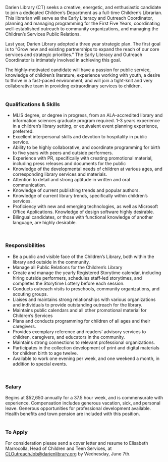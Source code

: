 Darien Library (CT) seeks a creative, energetic, and enthusiastic candidate to join a dedicated Children’s Department as a full-time Children’s Librarian. This librarian will serve as the Early Literacy and Outreach Coordinator, planning and managing programming for the First Five Years, coordinating well-established outreach to community organizations, and managing the Children’s Services Public Relations.   

Last year, Darien Library adopted a three year strategic plan. The first goal is to “Grow new and existing partnerships to expand the reach of our core services and strategic priorities.” The Early Literacy and Outreach Coordinator is intimately involved in achieving this goal. 

The highly-motivated candidate will have a passion for public service, knowledge of children’s literature, experience working with youth, a desire to thrive in a fast-paced environment, and will join a tight-knit and very collaborative team in providing extraordinary services to children.
<br />
<br />

### Qualifications & Skills

* MLIS degree, or degree in progress, from an ALA-accredited library and information sciences graduate program required. 1-3 years experience in a children’s library setting, or equivalent event planning experience, preferred. 
* Excellent interpersonal skills and devotion to hospitality in public service. 
* Ability to be highly collaborative, and coordinate programming for birth to five years with peers and outside performers. 
* Experience with PR, specifically with creating promotional material, including press releases and documents for the public
* Knowledge of the developmental needs of children at various ages, and corresponding library services and materials. 
* Attention to detail and strong aptitude in written and oral communication. 
* Knowledge of current publishing trends and popular authors.
* Knowledge of current library trends, specifically within children’s services. 
* Proficiency with new and emerging technologies, as well as Microsoft Office Applications. Knowledge of design software highly desirable. 
* Bilingual candidates, or those with functional knowledge of another language, are highly desirable. 

<br />

### Responsibilities

* Be a public and visible face of the Children’s Library, both within the library and outside in the community.  
* Manage all Public Relations for the Children’s Library
* Create and manage the yearly Registered Storytime calendar, including hiring outside performers, schedules staff-led storytimes, and completes the Storytime Lottery before each session. 
* Conducts outreach visits to preschools, community organizations, and scouting groups.
* Liaises and maintains strong relationships with various organizations and individuals to provide outstanding outreach for the library.
* Maintains public calendars and all other promotional material for Children’s Services
* Plans and conducts programming for children of all ages and their caregivers.
* Provides exemplary reference and readers’ advisory services to children, caregivers, and educators in the community. 
* Maintains strong connections to relevant professional organizations.  
* Participates in the collection development of print and digital materials for children birth to age twelve. 
* Available to work one evening per week, and one weekend a month, in addition to special events. 

<br />

### Salary
Begins at $52,650 annually for a 37.5 hour week, and is commensurate with experience. Compensation includes generous vacation, sick, and personal leave. Generous opportunities for professional development available. Health benefits and town pension are included with this position. 
<br />
<br />

### To Apply

For consideration please send a cover letter and resume to Elisabeth Marrocolla, Head of Children and Teen Services, at [CLOutreachJob@darienlibrary.org](mailto:CLOutreachJob@darienlibrary.org "Email Elisabeth Marrocolla") by Wednesday, June 7th. 